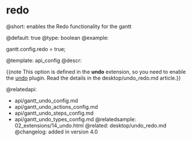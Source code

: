 redo
=============

@short:
	enables the Redo functionality for the gantt

@default: true
@type: boolean
@example:

gantt.config.redo = true;


@template:	api_config
@descr:

{{note This option is defined in the **undo** extension, so you need to enable the [undo](desktop/extensions_list.md#undo) plugin. Read the details in the desktop/undo_redo.md article.}}


@relatedapi:
- api/gantt_undo_config.md
- api/gantt_undo_actions_config.md
- api/gantt_undo_steps_config.md
- api/gantt_undo_types_config.md
@relatedsample:
02_extensions/14_undo.html
@related: 
desktop/undo_redo.md
@changelog:
added in version 4.0